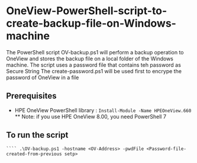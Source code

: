 # OneView-PowerShell-script-to-create-backup-file-on-Windows-machine

The PowerShell script OV-backup.ps1 will perform a backup operation to OneView and stores the backup file on a local folder of the Windows machine.
The script uses a password file that contains teh password as Secure String
The create-password.ps1 will be used first to encrype the password of OneView in a file


## Prerequisites
* HPE OneView PowerShell library : ```` Install-Module -Name HPEOneView.660 ````
** Note: if you use HPE OneView 8.00, you need PowerShell 7


## To run the script
```` .\create-password.p1
```` .\OV-backup.ps1 -hostname <OV-Address> -pwdFile <Password-file-created-from-previous setp>